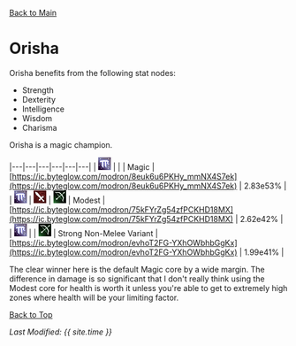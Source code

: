 [Back to Main](..\index.md)

# Orisha

Orisha benefits from the following stat nodes:

* Strength
* Dexterity
* Intelligence
* Wisdom
* Charisma

Orisha is a magic champion.

|---|---|---|---|---|---|
| ![Magic Icon](images\magic.png) |   |   | Magic  | [https://ic.byteglow.com/modron/8euk6u6PKHy_mmNX4S7ek](https://ic.byteglow.com/modron/8euk6u6PKHy_mmNX4S7ek) | 2.83e53% |
| ![Magic Icon](images\magic.png) | ![Melee Icon](images\melee.png) | ![Ranged Icon](images\ranged.png) | Modest  | [https://ic.byteglow.com/modron/75kFYrZg54zfPCKHD18MX](https://ic.byteglow.com/modron/75kFYrZg54zfPCKHD18MX) | 2.62e42% |
| ![Magic Icon](images\magic.png) |   | ![Ranged Icon](images\ranged.png) | Strong Non-Melee Variant | [https://ic.byteglow.com/modron/evhoT2FG-YXhOWbhbGgKx](https://ic.byteglow.com/modron/evhoT2FG-YXhOWbhbGgKx) | 1.99e41% |

The clear winner here is the default Magic core by a wide margin. The difference in damage is so significant that I don't really think using the Modest core for health is worth it unless you're able to get to extremely high zones where health will be your limiting factor.

[Back to Top](#top)

*Last Modified: {{ site.time }}*